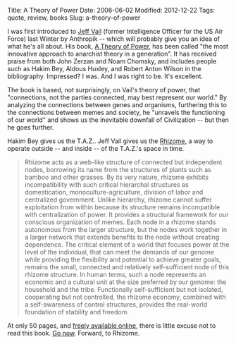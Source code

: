 Title: A Theory of Power
Date: 2006-06-02
Modified: 2012-12-22
Tags: quote, review, books
Slug: a-theory-of-power

I was first introduced to <a href="http://jeffvail.net/" >Jeff Vail</a> (former Intelligence Officer for the US Air Force) last Winter by Anthropik -- which will probably give you an idea of what he's all about. His book, <a href="http://www.amazon.com/exec/obidos/redirect?tag=directactionj-20&path=tg%2Fdetail%2F-%2F0595330304%2Fref%3Dlpr_g_1%3Fv%3Dglance%26s%3Debooks" >A Theory of Power</a>, has been called "the most innovative approach to anarchist theory in a generation". It has received praise from both John Zerzan and Noam Chomsky, and includes people such as Hakim Bey, Aldous Huxley, and Robert Anton Wilson in the bibliography. Impressed? I was. And I was right to be. It's excellent.

The book is based, not surprisingly, on Vail's theory of power, that "connections, not the parties connected, may best represent our world." By analyzing the connections between genes and organisms, furthering this to the connections between memes and society, he "unravels the functioning of our world" and shows us the inevitable downfall of Civilization -- but then he goes further.

Hakim Bey gives us the T.A.Z.. Jeff Vail gives us the <a href="http://www.jeffvail.net/2004/10/theory-of-power-chapter-9.html" >Rhizome</a>, a way to operate outside -- and inside -- of the T.A.Z.'s space in time.
<blockquote>Rhizome acts as a web-like structure of connected but independent nodes, borrowing its name from the structures of plants such as bamboo and other grasses. By its very nature, rhizome exhibits incompatibility with such critical hierarchal structures as domestication, monoculture-agriculture, division of labor and centralized government. Unlike hierarchy, rhizome cannot suffer exploitation from within because its structure remains incompatible with centralization of power. It provides a structural framework for our conscious organization of memes. Each node in a rhizome stands autonomous from the larger structure, but the nodes work together in a larger network that extends benefits to the node without creating dependence. The critical element of a world that focuses power at the level of the individual, that can meet the demands of our genome while providing the flexibility and potential to achieve greater goals, remains the small, connected and relatively self-sufficient node of this rhizome structure. In human terms, such a node represents an economic and a cultural unit at the size preferred by our genome: the household and the tribe. Functionally self-sufficient but not isolated, cooperating but not controlled, the rhizome economy, combined with a self-awareness of control structures, provides the real-world foundation of stability and freedom.</blockquote>

At only 50 pages, and <a href="http://www.jeffvail.net/2005/03/theory-of-power-online.html" >freely available online</a>, there is little excuse not to read this book. <a href="http://ranprieur.com/essays/dropout.html" >Go now</a>. Forward, to Rhizome.
